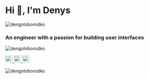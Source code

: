 <h1>Hi 👋, I'm Denys</h1>

<img src="https://github-readme-stats.vercel.app/api/top-langs/?username=dengoloborodko&theme=radical" 
     alt="dengoloborodko"/>

<h3>An engineer with a passion for building user interfaces</h3>

<img src="https://github-readme-stats.vercel.app/api?username=dengoloborodko&show_icons=true&theme=radical&include_all_commits=true" 
     alt="dengoloborodko"/>

<p>
    <a href="mailto:den.od.1911@gmail.com">
        <img src="https://cdn.jsdelivr.net/npm/simple-icons@3.0.1/icons/gmail.svg" 
	     alt="mailto:den.od.1911@gmail.com" 
	     height="23" 
	     width="23"/>
    </a>
    <a href="https://www.linkedin.com/in/denys-goloborodko-b24005175">
        <img src="https://cdn.jsdelivr.net/npm/simple-icons@3.0.1/icons/linkedin.svg" 
	     alt="" 
	     height="23" 
	     width="23"/>
    </a>
    <a href="https://www.codewars.com/users/Denys1911">
        <img src="https://cdn.jsdelivr.net/npm/simple-icons@3.0.1/icons/codewars.svg" 
	     alt="" 
	     height="23" 
	     width="23"/>
    </a>
</p>

<img src="https://komarev.com/ghpvc/?username=dengoloborodko" alt="dengoloborodko"/>
